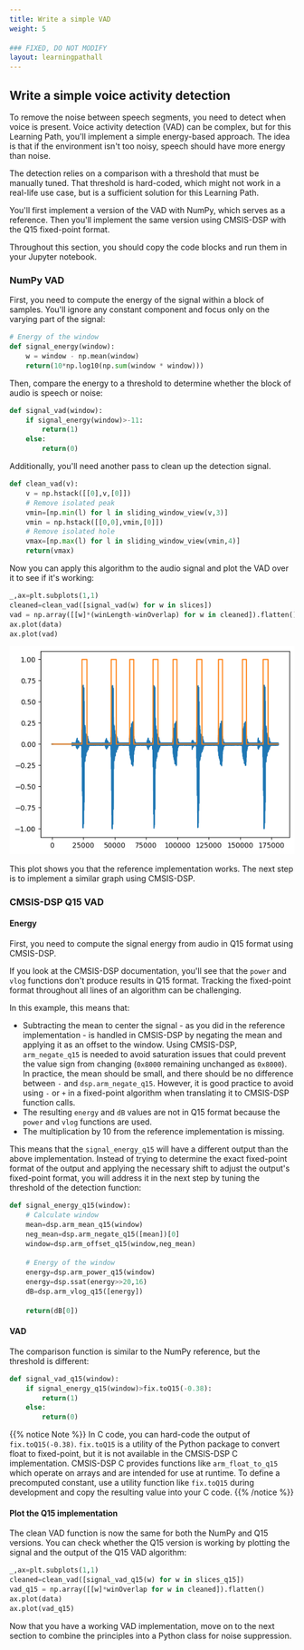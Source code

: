 ```yaml
---
title: Write a simple VAD
weight: 5

### FIXED, DO NOT MODIFY
layout: learningpathall
---
```


## Write a simple voice activity detection

To remove the noise between speech segments, you need to detect when voice is present. Voice activity detection (VAD) can be complex, but for this Learning Path, you'll implement a simple energy-based approach. The idea is that if the environment isn't too noisy, speech should have more energy than noise.

The detection relies on a comparison with a threshold that must be manually tuned. That threshold is hard-coded, which might not work in a real-life use case, but is a sufficient solution for this Learning Path. 

You'll first implement a version of the VAD with NumPy, which serves as a reference. Then you'll implement the same version using CMSIS-DSP with the Q15 fixed-point format.

Throughout this section, you should copy the code blocks and run them in your Jupyter notebook.

### NumPy VAD

First, you need to compute the energy of the signal within a block of samples. You'll ignore any constant component and focus only on the varying part of the signal:

```python
# Energy of the window
def signal_energy(window):
    w = window - np.mean(window)
    return(10*np.log10(np.sum(window * window)))
```
Then, compare the energy to a threshold to determine whether the block of audio is speech or noise:

```python
def signal_vad(window):
    if signal_energy(window)>-11:
        return(1)
    else:
        return(0)
```

Additionally, you'll need another pass to clean up the detection signal.

```python
def clean_vad(v):
    v = np.hstack([[0],v,[0]])
    # Remove isolated peak
    vmin=[np.min(l) for l in sliding_window_view(v,3)]
    vmin = np.hstack([[0,0],vmin,[0]])
    # Remove isolated hole
    vmax=[np.max(l) for l in sliding_window_view(vmin,4)]
    return(vmax)
```

Now you can apply this algorithm to the audio signal and plot the VAD over it to see if it's working:

```python
_,ax=plt.subplots(1,1)
cleaned=clean_vad([signal_vad(w) for w in slices])
vad = np.array([[w]*(winLength-winOverlap) for w in cleaned]).flatten()
ax.plot(data)
ax.plot(vad)
```
![vad alt-text#center](vad.png "VAD reference implementation")

This plot shows you that the reference implementation works. The next step is to implement a similar graph using CMSIS-DSP.

### CMSIS-DSP Q15 VAD

#### Energy
First, you need to compute the signal energy from audio in Q15 format using CMSIS-DSP.

If you look at the CMSIS-DSP documentation, you'll see that the `power` and `vlog` functions don't produce results in Q15 format. Tracking the fixed-point format throughout all lines of an algorithm can be challenging. 

In this example, this means that:

* Subtracting the mean to center the signal - as you did in the reference implementation - is handled in CMSIS-DSP by negating the mean and applying it as an offset to the window. Using CMSIS-DSP, `arm_negate_q15` is needed to avoid saturation issues that could prevent the value sign from changing (`0x8000` remaining unchanged as `0x8000`). In practice, the mean should be small, and there should be no difference between `-` and `dsp.arm_negate_q15`. However, it is good practice to avoid using `-` or `+` in a fixed-point algorithm when translating it to CMSIS-DSP function calls.
* The resulting `energy` and `dB` values are not in Q15 format because the `power` and `vlog` functions are used.
* The multiplication by 10 from the reference implementation is missing.

This means that the `signal_energy_q15` will have a different output than the above implementation. Instead of trying to determine the exact fixed-point format of the output and applying the necessary shift to adjust the output's fixed-point format, you will address it in the next step by tuning the threshold of the detection function:


```python
def signal_energy_q15(window):
    # Calculate window
    mean=dsp.arm_mean_q15(window)
    neg_mean=dsp.arm_negate_q15([mean])[0]
    window=dsp.arm_offset_q15(window,neg_mean)

    # Energy of the window
    energy=dsp.arm_power_q15(window)
    energy=dsp.ssat(energy>>20,16)
    dB=dsp.arm_vlog_q15([energy])

    return(dB[0])
```

#### VAD

The comparison function is similar to the NumPy reference, but the threshold is different:

```python
def signal_vad_q15(window):
    if signal_energy_q15(window)>fix.toQ15(-0.38):
        return(1)
    else:
        return(0)
```

{{% notice Note %}}
In C code, you can hard-code the output of `fix.toQ15(-0.38)`. `fix.toQ15` is a utility of the Python package to convert float to fixed-point, but it is not available in the CMSIS-DSP C implementation. CMSIS-DSP C provides functions like `arm_float_to_q15` which operate on arrays and are intended for use at runtime. To define a precomputed constant, use a utility function like `fix.toQ15` during development and copy the resulting value into your C code.
{{% /notice %}}

#### Plot the Q15 implementation

The clean VAD function is now the same for both the NumPy and Q15 versions. You can check whether the Q15 version is working by plotting the signal and the output of the Q15 VAD algorithm:

```python
_,ax=plt.subplots(1,1)
cleaned=clean_vad([signal_vad_q15(w) for w in slices_q15])
vad_q15 = np.array([[w]*winOverlap for w in cleaned]).flatten()
ax.plot(data)
ax.plot(vad_q15)

```

Now that you have a working VAD implementation, move on to the next section to combine the principles into a Python class for noise suppression.